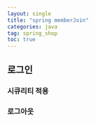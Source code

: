 ```yaml
---
layout: single
title: "spring memberJoin"
categories: java
tag: spring_shop
toc: true
---
```


## 로그인

### 시큐리티 적용

### 로그아웃
